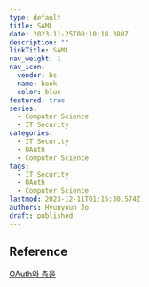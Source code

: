 ```yaml
---
type: default
title: SAML
date: 2023-11-25T00:10:18.380Z
description: ""
linkTitle: SAML
nav_weight: 1
nav_icon:
  vendor: bs
  name: book
  color: blue
featured: true
series:
  - Computer Science
  - IT Security
categories:
  - IT Security
  - OAuth
  - Computer Science
tags:
  - IT Security
  - OAuth
  - Computer Science
lastmod: 2023-12-11T01:15:30.574Z
authors: Hyunyoun Jo
draft: published
---
```


## Reference

[OAuth와 춤을](https://d2.naver.com/helloworld/24942)
